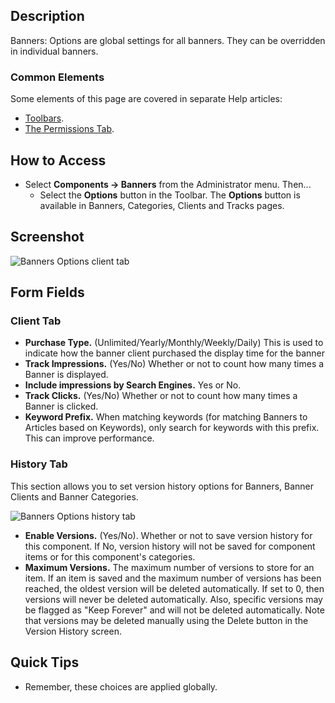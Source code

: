 <!-- Filename: Help4.x:Banners:_Options / Display title: Banners: Options -->

## Description

Banners: Options are global settings for all banners. They can be overridden in
individual banners.

### Common Elements

Some elements of this page are covered in separate Help 
articles:

* [Toolbars](jdocmanual?article=help/common-elements/toolbars).
* [The Permissions Tab](jdocmanual?article=help/common-elements/edit-permissions).

## How to Access

- Select **Components → Banners** from the Administrator menu.
  Then...
  - Select the **Options** button in the Toolbar. The **Options** button
    is available in Banners, Categories, Clients and Tracks pages.

## Screenshot

![Banners Options client tab](../../../en/images/banners/banners-options-client-tab.png)

## Form Fields

### Client Tab

- **Purchase Type.** (Unlimited/Yearly/Monthly/Weekly/Daily) This is
  used to indicate how the banner client purchased the display time for
  the banner
- **Track Impressions.** (Yes/No) Whether or not to count how many times
  a Banner is displayed.
- **Include impressions by Search Engines.** Yes or No.
- **Track Clicks.** (Yes/No) Whether or not to count how many times a
  Banner is clicked.
- **Keyword Prefix.** When matching keywords (for matching Banners
  to Articles based on Keywords), only search for keywords with this
  prefix. This can improve performance.

### History Tab

This section allows you to set version history options for Banners,
Banner Clients and Banner Categories.

![Banners Options history tab](../../../en/images/banners/banners-options-history-tab.png)

- **Enable Versions.** (Yes/No). Whether or not to save version history
  for this component. If No, version history will not be saved for
  component items or for this component's categories.
- **Maximum Versions.** The maximum number of versions to store for an
  item. If an item is saved and the maximum number of versions has been
  reached, the oldest version will be deleted automatically. If set to
  0, then versions will never be deleted automatically. Also, specific
  versions may be flagged as "Keep Forever" and will not be deleted
  automatically. Note that versions may be deleted manually using the
  Delete button in the Version History screen.

## Quick Tips

- Remember, these choices are applied globally.

